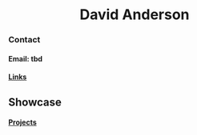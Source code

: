 <h1 align="center">David Anderson</h1>


<h3>Contact</h3>
<h4>Email: tbd</h4>
<h4><a href="pages/links.md">Links</a></h4>


<h2>Showcase</h2>

<h4><a href="pages/projects.md">Projects</a></h4>
